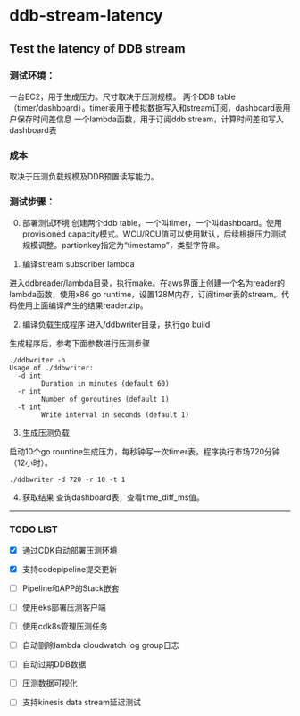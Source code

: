 # ddb-stream-latency
Test the latency of DDB stream
---

### 测试环境：
一台EC2，用于生成压力。尺寸取决于压测规模。
两个DDB table（timer/dashboard）。timer表用于模拟数据写入和stream订阅，dashboard表用户保存时间差信息
一个lambda函数，用于订阅ddb stream，计算时间差和写入dashboard表


### 成本
取决于压测负载规模及DDB预置读写能力。

### 测试步骤：
0. 部署测试环境
创建两个ddb table，一个叫timer，一个叫dashboard。使用provisioned capacity模式。WCU/RCU值可以使用默认，后续根据压力测试规模调整。partionkey指定为“timestamp”，类型字符串。

1. 编译stream subscriber lambda

进入ddbreader/lambda目录，执行make。在aws界面上创建一个名为reader的lambda函数，使用x86 go runtime，设置128M内存，订阅timer表的stream。代码使用上面编译产生的结果reader.zip。

2. 编译负载生成程序
进入/ddbwriter目录，执行go build

生成程序后，参考下面参数进行压测步骤

```
./ddbwriter -h
Usage of ./ddbwriter:
  -d int
        Duration in minutes (default 60)
  -r int
        Number of goroutines (default 1)
  -t int
        Write interval in seconds (default 1)
```

3. 生成压测负载

启动10个go rountine生成压力，每秒钟写一次timer表，程序执行市场720分钟（12小时）。
```
./ddbwriter -d 720 -r 10 -t 1
```

4. 获取结果
查询dashboard表，查看time_diff_ms值。

---
### TODO LIST
- [x] 通过CDK自动部署压测环境
- [x] 支持codepipeline提交更新
- [ ] Pipeline和APP的Stack嵌套
- [ ] 使用eks部署压测客户端
- [ ] 使用cdk8s管理压测任务
- [ ] 自动删除lambda cloudwatch log group日志
- [ ] 自动过期DDB数据
- [ ] 压测数据可视化
- [ ] 支持kinesis data stream延迟测试



